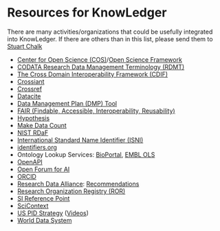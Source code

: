 # Resources for KnowLedger

There are many activities/organizations that could be usefully integrated into KnowLedger.
If there are others than in this list, please send them to [Stuart Chalk](mailto:schalk@unf.edu)

- [Center for Open Science (COS)](https://www.cos.io/)/[Open Science Framework](https://osf.io/)
- [CODATA Research Data Management Terminology (RDMT)](https://codata.org/new-machine-actionable-rdm-terminology-launched/)
- [The Cross Domain Interoperability Framework (CDIF)](https://worldfair-project.eu/cross-domain-interoperability-framework/)
- [Crossiant](https://research.google/blog/croissant-a-metadata-format-for-ml-ready-datasets/)
- [Crossref](https://www.crossref.org/)
- [Datacite](https://datacite.org/)
- [Data Management Plan (DMP) Tool](https://dmptool.org/)
- [FAIR (Findable, Accessible, Interoperability, Reusability)](https://www.go-fair.org/)
- [Hypothesis](https://web.hypothes.is/)
- [Make Data Count](https://makedatacount.org/)
- [NIST RDaF](https://www.nist.gov/programs-projects/research-data-framework-rdaf)
- [International Standard Name Identifier (ISNI)](https://isni.org/)
- [identifiers.org](http://identifiers.org/)
- Ontology Lookup Services: [BioPortal](https://bioportal.bioontology.org/), [EMBL OLS](https://www.ebi.ac.uk/ols)
- [OpenAPI](https://www.openapis.org/)
- [Open Forum for AI](https://www.cmu.edu/engin/programs/ofai.html)
- [ORCID](https://orcid.org/)
- [Research Data Alliance](https://www.rd-alliance.org/): [Recommendations](https://www.rd-alliance.org/outputs/)
- [Research Organization Registry (ROR)](https://ror.org/)
- [SI Reference Point](https://si-digital-framework.org/SI?lang=en)
- [SciContext](https://github.com/ChalkLab/SciContext)
- [US PID Strategy](https://zenodo.org/records/10811008) ([Videos](https://www.youtube.com/playlist?list=PLqi-7yMgvZy_W-EkVUvBEmw6uzyr2kojc))
- [World Data System](https://worlddatasystem.org/)